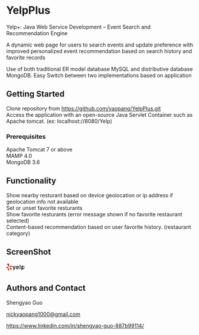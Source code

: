 

# YelpPlus 

Yelp+: Java Web Service Development – Event Search and Recommendation Engine 

A dynamic web page for users to search events and update preference with improved personalized event recommendation based on search history and favorite records 

Use of both traditional ER model database MySQL and distributive database MongoDB. Easy Switch between two implementations based on application 

## Getting Started

Clone repository from https://github.com/yaopang/YelpPlus.git  <br />
Access the application with an open-source Java Servlet Container such as Apache tomcat. (ex: localhost://8080/Yelp) 

### Prerequisites
Apache Tomcat 7 or above <br />
MAMP 4.0 <br />
MongoDB 3.6

## Functionality

Show nearby resturant based on device geolocation or ip address if geolocation info not available <br />
Set or unset favorite resturants<br />
Show favorite resturants (error message shown if no favorite restaurant selected)<br />
Content-based recommendation based on user favorite history. (restaurant category)


## ScreenShot

<img src="yelp-logo-vector.jpg" style="width: 50px;"/>

 

## Authors and Contact

Shengyao Guo

nickyaopang1000@gmail.com

https://www.linkedin.com/in/shengyao-guo-887b99114/


